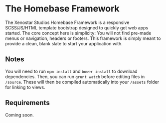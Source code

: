 # The Homebase Framework
The Xenostar Studios Homebase Framework is a responsive SCSS/JS/HTML template bootstrap designed to quickly get web apps started. The core concept here is simplicity: You will not find pre-made menus or navigation, headers or footers. This framework is simply meant to provide a clean, blank slate to start your application with.

## Notes
You will need to run `npm install` and `bower install` to download dependencies. Then, you can run `grunt watch` before editing files in `/source`. These will then be compiled automatically into your `/assets` folder for linking to views.

## Requirements
Coming soon.

